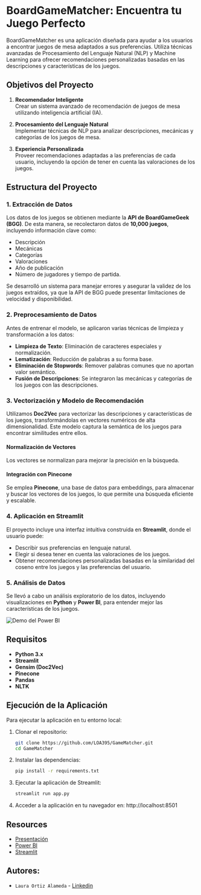 # BoardGameMatcher: Encuentra tu Juego Perfecto

BoardGameMatcher es una aplicación diseñada para ayudar a los usuarios a encontrar juegos de mesa adaptados a sus preferencias. Utiliza técnicas avanzadas de Procesamiento del Lenguaje Natural (NLP) y Machine Learning para ofrecer recomendaciones personalizadas basadas en las descripciones y características de los juegos.

## Objetivos del Proyecto

1. **Recomendador Inteligente**  
   Crear un sistema avanzado de recomendación de juegos de mesa utilizando inteligencia artificial (IA).

2. **Procesamiento del Lenguaje Natural**  
   Implementar técnicas de NLP para analizar descripciones, mecánicas y categorías de los juegos de mesa.

3. **Experiencia Personalizada**  
   Proveer recomendaciones adaptadas a las preferencias de cada usuario, incluyendo la opción de tener en cuenta las valoraciones de los juegos.

## Estructura del Proyecto

### 1. Extracción de Datos
Los datos de los juegos se obtienen mediante la **API de BoardGameGeek (BGG)**. De esta manera, se recolectaron datos de **10,000 juegos**, incluyendo información clave como:
- Descripción
- Mecánicas
- Categorías
- Valoraciones
- Año de publicación
- Número de jugadores y tiempo de partida.

Se desarrolló un sistema para manejar errores y asegurar la validez de los juegos extraídos, ya que la API de BGG puede presentar limitaciones de velocidad y disponibilidad.

### 2. Preprocesamiento de Datos
Antes de entrenar el modelo, se aplicaron varias técnicas de limpieza y transformación a los datos:
- **Limpieza de Texto**: Eliminación de caracteres especiales y normalización.
- **Lematización**: Reducción de palabras a su forma base.
- **Eliminación de Stopwords**: Remover palabras comunes que no aportan valor semántico.
- **Fusión de Descripciones**: Se integraron las mecánicas y categorías de los juegos con las descripciones.

### 3. Vectorización y Modelo de Recomendación
Utilizamos **Doc2Vec** para vectorizar las descripciones y características de los juegos, transformándolas en vectores numéricos de alta dimensionalidad. Este modelo captura la semántica de los juegos para encontrar similitudes entre ellos.

#### Normalización de Vectores
Los vectores se normalizan para mejorar la precisión en la búsqueda.

#### Integración con Pinecone
Se emplea **Pinecone**, una base de datos para embeddings, para almacenar y buscar los vectores de los juegos, lo que permite una búsqueda eficiente y escalable.

### 4. Aplicación en Streamlit
El proyecto incluye una interfaz intuitiva construida en **Streamlit**, donde el usuario puede:
- Describir sus preferencias en lenguaje natural.
- Elegir si desea tener en cuenta las valoraciones de los juegos.
- Obtener recomendaciones personalizadas basadas en la similaridad del coseno entre los juegos y las preferencias del usuario.

### 5. Análisis de Datos
Se llevó a cabo un análisis exploratorio de los datos, incluyendo visualizaciones en **Python** y **Power BI**, para entender mejor las características de los juegos.

![Demo del Power BI](https://drive.google.com/file/d/1HkgPeMKDLtYQJtZT-Wm7Twa2zSpWgYav/view?usp=sharing)


## Requisitos

- **Python 3.x**
- **Streamlit**
- **Gensim (Doc2Vec)**
- **Pinecone**
- **Pandas**
- **NLTK**

## Ejecución de la Aplicación

Para ejecutar la aplicación en tu entorno local:

1. Clonar el repositorio:
   ```bash
   git clone https://github.com/LOA395/GameMatcher.git
   cd GameMatcher
2. Instalar las dependencias:
    ```bash
    pip install -r requirements.txt
4. Ejecutar la aplicación de Streamlit:
   ```bash
   streamlit run app.py
6. Acceder a la aplicación en tu navegador en: http://localhost:8501

## Resources

- [Presentación]()
- [Power BI]()
- [Streamlit]()

## Autores:
  - `Laura Ortiz Alameda` - [Linkedin](https://www.linkedin.com/in/laura-ortiz-alameda/)
